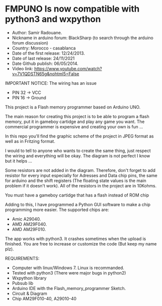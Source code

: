FMPUNO Is now compatible with python3 and wxpython
=======================================================
- Author: Samir Radouane.
- Nickname in arduino forum: BlackSharp (to search through the arduino forum discussion)
- Country: Morocco - casablanca
- Date of the first release: 12/24/2013.
- Date of last release: 24/11/2021
- Date Github publish: 06/05/2014.
- Video link: https://www.youtube.com/watch?v=7V1QDSTN65g&nohtml5=False

IMPORTANT NOTICE: The wiring has an issue
* PIN 32 -> VCC
* PIN 16 -> Ground

This project is a Flash memory programmer based on Arduino UNO.

The main reason for creating this project is to be able to program a flash memory, put it in gameboy cartidge and play any game you want. The commercial programmer is expensive and creating your own is fun ...

In this repo you'll find the graphic scheme of the project in JPEG format as well as in Fritzing format.

I would to tell to anyone who wants to create the same thing, just respect the wiring and everything will be okay. The diagram is not perfect I know but it helps ...

Some resistors are not added in the diagram. Therefore, don't forget to add resistor for every input especially for Adresses and Data chip pins, the same for arduino and the shift registers (The floating state values is the main problem if it doesn't work). All of the resistors in the project are in 10Kohms.

You must have a gameboy cartidge that has a flash instead of ROM chip

Adding to this, I have programmed a Python GUI software to make a chip programming more easier. The supported chips are:

- Amic A29040.
- AMD AM29F040.
- AMD AM29F010.

The app works with python3. It crashes sometimes when the upload is finished. You are free to increase or customize the code (But keep my name plz).

REQUIREMENTS:
- Computer with linux/Windows 7. Linux is recommanded.
- Tested with python3 (There were major bugs in python2)
- Wxpython library
- Pubsub lib
- Arduino IDE with the Flash_memory_programmer Sketch.
- Circuit & Diagram
- Chip AM29F010-40, A29010-40



